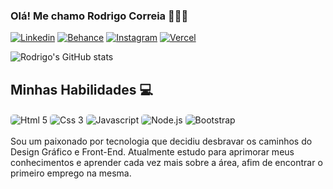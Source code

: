 
### Olá! Me chamo Rodrigo Correia 👋🏼🎶

[![Linkedin](https://img.shields.io/badge/LinkedIn-000000?style=for-the-badge&logo=linkedin&logoColor=white)](www.linkedin.com/in/rodrigo-de-souza-correia-056774237)
[![Behance](https://img.shields.io/badge/-Behance-000000?style=for-the-badge&logo=behance&logoColor=white)](https://www.behance.net/rodrigocorreia25)
[![Instagram]( 	https://img.shields.io/badge/Instagram-000000?style=for-the-badge&logo=instagram&logoColor=white)](https://www.instagram.com/rodd.bass/)
[![Vercel](https://img.shields.io/badge/Vercel-000000?style=for-the-badge&logo=vercel&logoColor=white)](https://www.vercel.com/Devrodd)


![Rodrigo's GitHub stats](https://github-readme-stats.vercel.app/api?username=roddcorreia&show_icons=true&bg_color=000000&text_color=506EFF&border_color=506EFF)


## Minhas Habilidades 💻

<div style="display: inline-block">
    <img align="center" alt="Html 5" src="https://img.shields.io/badge/HTML5-000000?style=for-the-badge&logo=Html5&logoColor=ffffff&_color=506eff" style="border-radius: 5px" />
    <img align="center" alt="Css 3" src="https://img.shields.io/badge/CSS3-000000?style=for-the-badge&logo=css3&logoColor=white" style="border-radius: 5px" />
    <img align="center" alt="Javascript" src="https://img.shields.io/badge/JavaScript-000000?style=for-the-badge&logo=javascript&logoColor=white" style="border-radius: 5px" />
    <img align="center" alt="Node.js" src="https://img.shields.io/badge/Node.js-000000?style=for-the-badge&logo=node.js&logoColor=white" style="border-radius: 5px" />
    <img align="center" alt="Bootstrap" src="https://img.shields.io/badge/Bootstrap-000000?style=for-the-badge&logo=bootstrap&logoColor=white" style="border-radius: 5px" />
</div>

<div><br/>
 Sou um paixonado por tecnologia que decidiu desbravar os caminhos do Design Gráfico e Front-End. Atualmente estudo para aprimorar meus conhecimentos e aprender cada vez mais sobre a área, afim de encontrar o primeiro emprego na mesma.
</div>


